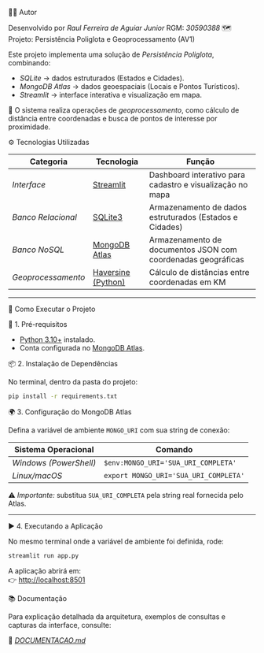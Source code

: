 👨‍💻 Autor

Desenvolvido por *Raul Ferreira de Aguiar Junior*
RGM: *30590388*
🗺️ Projeto: Persistência Poliglota e Geoprocessamento (AV1)

Este projeto implementa uma solução de *Persistência Poliglota*, combinando:  
- *SQLite* → dados estruturados (Estados e Cidades).  
- *MongoDB Atlas* → dados geoespaciais (Locais e Pontos Turísticos).  
- *Streamlit* → interface interativa e visualização em mapa.  

🔎 O sistema realiza operações de *geoprocessamento*, como cálculo de distância entre coordenadas e busca de pontos de interesse por proximidade.

⚙️ Tecnologias Utilizadas

| Categoria | Tecnologia | Função |
|-----------|------------|--------|
| *Interface*| [Streamlit](https://streamlit.io/) | Dashboard interativo para cadastro e visualização no mapa |
| *Banco Relacional* | [SQLite3](https://www.sqlite.org/) | Armazenamento de dados estruturados (Estados e Cidades) |
| *Banco NoSQL* | [MongoDB Atlas](https://www.mongodb.com/atlas) | Armazenamento de documentos JSON com coordenadas geográficas |
| *Geoprocessamento* | [Haversine (Python)](https://pypi.org/project/haversine/) | Cálculo de distâncias entre coordenadas em KM |

---

🚀 Como Executar o Projeto

🔧 1. Pré-requisitos
- [Python 3.10+](https://www.python.org/downloads/) instalado.
- Conta configurada no [MongoDB Atlas](https://www.mongodb.com/atlas).

📦 2. Instalação de Dependências

No terminal, dentro da pasta do projeto:

```bash
pip install -r requirements.txt
```

🌍 3. Configuração do MongoDB Atlas

Defina a variável de ambiente `MONGO_URI` com sua string de conexão:  

| Sistema Operacional | Comando |
|----------------------|---------|
| *Windows (PowerShell)* | `$env:MONGO_URI='SUA_URI_COMPLETA'` |
| *Linux/macOS* | `export MONGO_URI='SUA_URI_COMPLETA'` |

⚠️ *Importante:* substitua `SUA_URI_COMPLETA` pela string real fornecida pelo Atlas.

---

▶️ 4. Executando a Aplicação

No mesmo terminal onde a variável de ambiente foi definida, rode:

```bash
streamlit run app.py
```

A aplicação abrirá em:  
👉 [http://localhost:8501](http://localhost:8501)


📚 Documentação

Para explicação detalhada da arquitetura, exemplos de consultas e capturas da interface, consulte:  

📄 *[DOCUMENTACAO.md](DOCUMENTACAO.md)*



